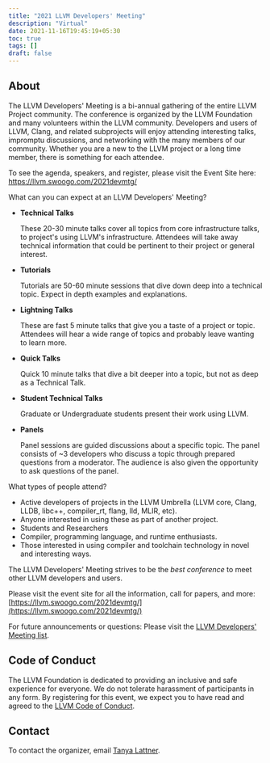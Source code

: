 ```yaml
---
title: "2021 LLVM Developers' Meeting"
description: "Virtual"
date: 2021-11-16T19:45:19+05:30
toc: true
tags: []
draft: false
---
```


## About

The LLVM Developers' Meeting is a bi-annual gathering of the entire LLVM Project community. The conference is organized by the LLVM Foundation and many volunteers within the LLVM community. Developers and users of LLVM, Clang, and related subprojects will enjoy attending interesting talks, impromptu discussions, and networking with the many members of our community. Whether you are a new to the LLVM project or a long time member, there is something for each attendee.

To see the agenda, speakers, and register, please visit the Event Site here: https://llvm.swoogo.com/2021devmtg/

What can you can expect at an LLVM Developers' Meeting?

- **Technical Talks**

  These 20-30 minute talks cover all topics from core infrastructure talks, to project's using LLVM's infrastructure. Attendees will take away technical information that could be pertinent to their project or general interest.

- **Tutorials**

  Tutorials are 50-60 minute sessions that dive down deep into a technical topic. Expect in depth examples and explanations.

- **Lightning Talks**

  These are fast 5 minute talks that give you a taste of a project or topic. Attendees will hear a wide range of topics and probably leave wanting to learn more.

- **Quick Talks**

  Quick 10 minute talks that dive a bit deeper into a topic, but not as deep as a Technical Talk.

- **Student Technical Talks**

  Graduate or Undergraduate students present their work using LLVM.

- **Panels**

  Panel sessions are guided discussions about a specific topic. The panel consists of ~3 developers who discuss a topic through prepared questions from a moderator. The audience is also given the opportunity to ask questions of the panel.

What types of people attend?

- Active developers of projects in the LLVM Umbrella (LLVM core, Clang, LLDB, libc++, compiler_rt, flang, lld, MLIR, etc).
- Anyone interested in using these as part of another project.
- Students and Researchers
- Compiler, programming language, and runtime enthusiasts.
- Those interested in using compiler and toolchain technology in novel and interesting ways.

The LLVM Developers' Meeting strives to be the *best conference* to meet other LLVM developers and users.

Please visit the event site for all the information, call for papers, and more: [https://llvm.swoogo.com/2021devmtg/](https://llvm.swoogo.com/2021devmtg/)

For future announcements or questions: Please visit the [LLVM Developers' Meeting list](http://lists.llvm.org/mailman/listinfo/llvm-devmeeting). 

## Code of Conduct

The LLVM Foundation is dedicated to providing an inclusive and safe experience for everyone. We do not tolerate harassment of participants in any form. By registering for this event, we expect you to have read and agreed to the [LLVM Code of Conduct](http://llvm.org/docs/CodeOfConduct.html).

## Contact

To contact the organizer, email [Tanya Lattner](tanyalattner@llvm.org).
